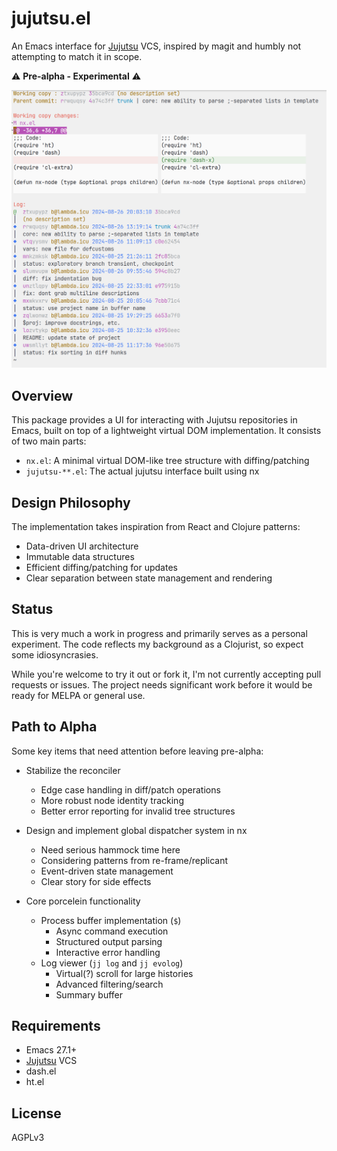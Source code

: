 # jujutsu.el

An Emacs interface for [Jujutsu](https://github.com/martinvonz/jj) VCS, inspired by magit and humbly not attempting to match it in scope.

⚠️ **Pre-alpha - Experimental** ⚠️

![](https://raw.githubusercontent.com/bennyandresen/jujutsu.el/screenshots/Screenshot_20240827_164244.png)

## Overview

This package provides a UI for interacting with Jujutsu repositories in Emacs, built on top of a lightweight virtual DOM implementation. It consists of two main parts:

- `nx.el`: A minimal virtual DOM-like tree structure with diffing/patching
- `jujutsu-**.el`: The actual jujutsu interface built using nx

## Design Philosophy

The implementation takes inspiration from React and Clojure patterns:

- Data-driven UI architecture
- Immutable data structures 
- Efficient diffing/patching for updates
- Clear separation between state management and rendering

## Status

This is very much a work in progress and primarily serves as a personal experiment. The code reflects my background as a Clojurist, so expect some idiosyncrasies.

While you're welcome to try it out or fork it, I'm not currently accepting pull requests or issues. The project needs significant work before it would be ready for MELPA or general use.

## Path to Alpha

Some key items that need attention before leaving pre-alpha:

- Stabilize the reconciler
  - Edge case handling in diff/patch operations
  - More robust node identity tracking
  - Better error reporting for invalid tree structures

- Design and implement global dispatcher system in nx
  - Need serious hammock time here
  - Considering patterns from re-frame/replicant
  - Event-driven state management
  - Clear story for side effects

- Core porcelein functionality
  - Process buffer implementation (`$`)
    - Async command execution
    - Structured output parsing
    - Interactive error handling
  - Log viewer (`jj log` and `jj evolog`)
    - Virtual(?) scroll for large histories
    - Advanced filtering/search
    - Summary buffer

## Requirements

- Emacs 27.1+
- [Jujutsu](https://github.com/martinvonz/jj) VCS
- dash.el
- ht.el

## License

AGPLv3
